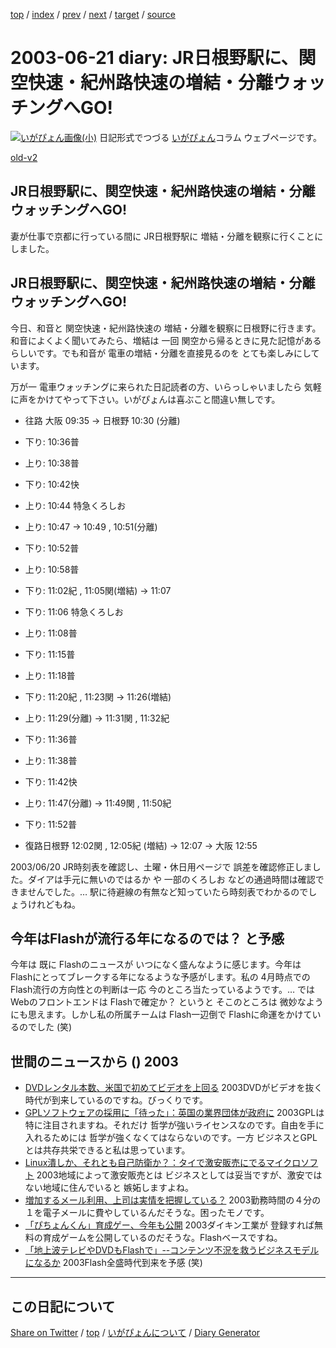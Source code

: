 [top](../index.html) 
 / [index](index.html) 
 / [prev](ig030620.html) 
 / [next](ig030623.html) 
 / [target](https://igapyon.github.io/diary/2003/ig030621.html) 
 / [source](https://github.com/igapyon/diary/blob/gh-pages/2003/ig030621.src.md) 

2003-06-21 diary: JR日根野駅に、関空快速・紀州路快速の増結・分離ウォッチングへGO!
=====================================================================================================
[![いがぴょん画像(小)](https://igapyon.github.io/diary/images/iga200306s.jpg "いがぴょん")](https://igapyon.github.io/diary/memo/memoigapyon.html) 日記形式でつづる [いがぴょん](https://igapyon.github.io/diary/memo/memoigapyon.html)コラム ウェブページです。

[old-v2](ig030621-orig.html)

## JR日根野駅に、関空快速・紀州路快速の増結・分離ウォッチングへGO!

妻が仕事で京都に行っている間に JR日根野駅に 増結・分離を観察に行くことにしました。


## JR日根野駅に、関空快速・紀州路快速の増結・分離ウォッチングへGO!

今日、和音と 関空快速・紀州路快速の 増結・分離を観察に日根野に行きます。和音によくよく聞いてみたら、増結は 一回 関空から帰るときに見た記憶があるらしいです。でも和音が 電車の増結・分離を直接見るのを とても楽しみにしています。

万が一 電車ウォッチングに来られた日記読者の方、いらっしゃいましたら 気軽に声をかけてやって下さい。いがぴょんは喜ぶこと間違い無しです。

* 往路 大阪 09:35 → 日根野 10:30 (分離)
  
* 下り: 10:36普
  
* 上り: 10:38普
  
* 下り: 10:42快
  
* 上り: 10:44 特急くろしお
  
* 上り: 10:47 → 10:49 , 10:51(分離)
  
* 下り: 10:52普
  
* 上り: 10:58普
  
* 下り: 11:02紀 , 11:05関(増結) → 11:07
  
* 下り: 11:06 特急くろしお
  
* 上り: 11:08普
  
* 下り: 11:15普
  
* 上り: 11:18普
  
* 下り: 11:20紀 , 11:23関 → 11:26(増結)
  
* 上り: 11:29(分離) → 11:31関 , 11:32紀
  
* 下り: 11:36普
  
* 上り: 11:38普
  
* 下り: 11:42快
  
* 上り: 11:47(分離) → 11:49関 , 11:50紀
  
* 下り: 11:52普
  
*  復路日根野 12:02関 , 12:05紀 (増結) → 12:07 → 大阪 12:55

2003/06/20 JR時刻表を確認し、土曜・休日用ページで 誤差を確認修正しました。ダイアは手元に無いのではるか や 一部のくろしお などの通過時間は確認できませんでした。… 駅に待避線の有無など知っていたら時刻表でわかるのでしょうけれどもね。

## 今年はFlashが流行る年になるのでは？ と予感

今年は 既に Flashのニュースが いつになく盛んなように感じます。今年は Flashにとってブレークする年になるような予感がします。私の 4月時点でのFlash流行の方向性との判断は一応 今のところ当たっているようです。… では Webのフロントエンドは Flashで確定か？ というと そこのところは 微妙なようにも思えます。しかし私の所属チームは Flash一辺倒で Flashに命運をかけているのでした (笑)

## 世間のニュースから () 2003

* [DVDレンタル本数、米国で初めてビデオを上回る](http://www.zdnet.co.jp/news/0306/20/nebt_14.html)  2003DVDがビデオを抜く時代が到来しているのですね。びっくりです。
* [GPLソフトウェアの採用に「待った」：英国の業界団体が政府に](http://japan.cnet.com/news/ent/story/0,2000047623,20055781,00.htm)  2003GPLは 特に注目されますね。それだけ 哲学が強いライセンスなのです。自由を手に入れるためには 哲学が強くなくてはならないのです。一方 ビジネスとGPLとは共存共栄できると私は思っています。
* [Linux潰しか、それとも自己防衛か？：タイで激安販売にでるマイクロソフト](http://japan.cnet.com/news/ent/story/0,2000047623,20055782,00.htm)  2003地域によって激安販売とは ビジネスとしては妥当ですが、激安ではない地域に住んでいると 嫉妬しますよね。
* [増加するメール利用、上司は実情を把握している？](http://japan.cnet.com/news/media/story/0,2000047715,20055841,00.htm)  2003勤務時間の４分の１を電子メールに費やしているんだそうな。困ったモノです。
* [「ぴちょんくん」育成ゲー、今年も公開](http://www.zdnet.co.jp/news/0306/20/njbt_07.html)  2003ダイキン工業が 登録すれば無料の育成ゲームを公開しているのだそうな。Flashベースですね。
* [「地上波テレビやDVDもFlashで」--コンテンツ不況を救うビジネスモデルになるか](http://japan.cnet.com/news/media/story/0,2000047715,20055881,00.htm)  2003Flash全盛時代到来を予感 (笑)


----------------------------------------------------------------------------------------------------

## この日記について

[Share on Twitter](https://twitter.com/intent/tweet?hashtags=igapyon%2Cdiary%2C%E3%81%84%E3%81%8C%E3%81%B4%E3%82%87%E3%82%93&text=JR%E6%97%A5%E6%A0%B9%E9%87%8E%E9%A7%85%E3%81%AB%E3%80%81%E9%96%A2%E7%A9%BA%E5%BF%AB%E9%80%9F%E3%83%BB%E7%B4%80%E5%B7%9E%E8%B7%AF%E5%BF%AB%E9%80%9F%E3%81%AE%E5%A2%97%E7%B5%90%E3%83%BB%E5%88%86%E9%9B%A2%E3%82%A6%E3%82%A9%E3%83%83%E3%83%81%E3%83%B3%E3%82%B0%E3%81%B8GO%21&url=https%3A%2F%2Figapyon.github.io%2Fdiary%2F2003%2Fig030621.html) / [top](../index.html) / [いがぴょんについて](https://igapyon.github.io/diary/memo/memoigapyon.html) / [Diary Generator](https://github.com/igapyon/igapyonv3)

